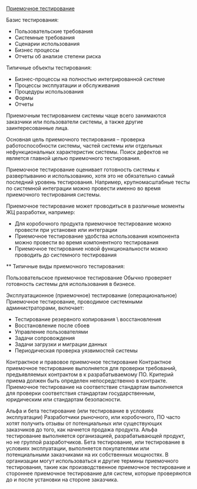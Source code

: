 [Приемочное тестирование](<../Определения/Приемочное тестирование.md>)

Базис тестирования:
- Пользовательские требования
- Системные требования
- Сценарии использования
- Бизнес процессы
- Отчеты об анализе степени риска

Типичные объекты тестирования:
- Бизнес-процессы на полностью интегрированной системе
- Процессы эксплуатации и обслуживания
- Процедуры использования
- Формы
- Отчеты

Приемочным тестированием системы чаще всего занимаются заказчики или пользователи системы, а также другие заинтересованные лица.

Основная цель приемочного тестирования – проверка работоспособности системы, частей системы или отдельных нефункциональных характеристик системы. Поиск дефектов не является главной целью приемочного тестирования.

Приемочное тестирование оценивает готовность системы к развертыванию и использованию, хотя это не обязательно самый последний уровень тестирования. Например, крупномасштабные тесты по системной интеграции можно провести именно во время приемочного тестирования системы.

Приемочное тестирование может проводиться в различные моменты ЖЦ разработки, например:
- Для коробочного продукта приемочное тестирование можно провести при установке или интеграции
- Приемочное тестирование удобства использования компонента можно провести во время компонентного тестирования
- Приемочное тестирование новой функциональности можно проводить до системного тестирования

** Типичные виды приемочного тестирования:

Пользовательское приемочное тестирование
Обычно проверяет готовность системы для использования в бизнесе.

Эксплуатационное (приемочное) тестирование (операциональное)
Приемочное тестирование, проводимое системными администраторами,
включает:
- Тестирование резервного копирования \ восстановления
- Восстановление после сбоев
- Управление пользователями
- Задачи сопровождения
- Задачи загрузки и миграции данных
- Периодическая проверка уязвимостей системы

Контрактное и правовое приемочное тестирование
Контрактное приемочное тестирование выполняется для проверки требований, предъявляемых контрактом в к разрабатываемому ПО. Критерий приема должен быть определен непосредственно в контракте. Приемочное тестирование на соответствие стандартам выполняется для проверки соответствия стандартам государственным, юридическим или стандартам безопасности.

Альфа и бета тестирование (или тестирование в условиях эксплуатации)
Разработчики рыночного, или коробочного, ПО часто хотят получить отзывы от потенциальных или существующих заказчиков до того, как начнется продажа продукта. Альфа тестирование выполняется организацией, разрабатывающей продукт, но не группой разработчиков. Бета тестирование, или тестирование в условиях эксплуатации, выполняется покупателями или потенциальными заказчиками на их собственных мощностях.
В организации могут использоваться и другие термины приемочного тестирования, такие как производственное приемочное тестирование и стороннее приемочное тестирование для систем, которые проверяются до и после установки на стороне заказчика.
